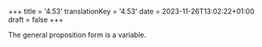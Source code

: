 +++
title = '4.53'
translationKey = '4.53'
date = 2023-11-26T13:02:22+01:00
draft = false
+++

The general proposition form is a variable.
